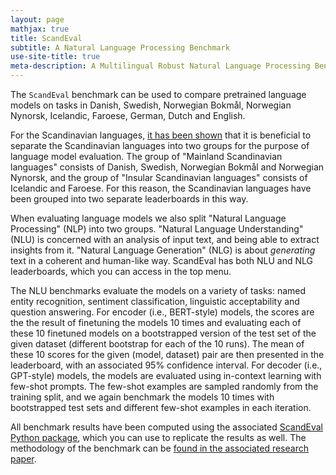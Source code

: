 ```yaml
---
layout: page
mathjax: true
title: ScandEval
subtitle: A Natural Language Processing Benchmark
use-site-title: true
meta-description: A Multilingual Robust Natural Language Processing Benchmark
---
```

The `ScandEval` benchmark can be used to compare pretrained language models on tasks in
Danish, Swedish, Norwegian Bokmål, Norwegian Nynorsk, Icelandic, Faroese, German, Dutch
and English.

For the Scandinavian languages, [it has been
shown](https://aclanthology.org/2023.nodalida-1.20/) that it is beneficial to separate
the Scandinavian languages into two groups for the purpose of language model
evaluation. The group of "Mainland Scandinavian languages" consists of Danish, Swedish,
Norwegian Bokmål and Norwegian Nynorsk, and the group of "Insular Scandinavian
languages" consists of Icelandic and Faroese. For this reason, the Scandinavian
languages have been grouped into two separate leaderboards in this way.

When evaluating language models we also split "Natural Language Processing" (NLP) into
two groups. "Natural Language Understanding" (NLU) is concerned with an analysis of
input text, and being able to extract insights from it. "Natural Language Generation"
(NLG) is about *generating* text in a coherent and human-like way. ScandEval has both
NLU and NLG leaderboards, which you can access in the top menu.

The NLU benchmarks evaluate the models on a variety of tasks: named entity recognition,
sentiment classification, linguistic acceptability and question answering. For encoder
(i.e., BERT-style) models, the scores are the the result of finetuning the models 10
times and evaluating each of these 10 finetuned models on a bootstrapped version of the
test set of the given dataset (different bootstrap for each of the 10 runs). The mean
of these 10 scores for the given (model, dataset) pair are then presented in the
leaderboard, with an associated 95% confidence interval. For decoder (i.e., GPT-style)
models, the models are evaluated using in-context learning with few-shot prompts. The
few-shot examples are sampled randomly from the training split, and we again benchmark
the models 10 times with bootstrapped test sets and different few-shot examples in each
iteration.

All benchmark results have been computed using the associated [ScandEval Python
package](https://github.com/ScandEval/ScandEval), which you can use to replicate the
results as well. The methodology of the benchmark can be [found in the associated
research paper](https://aclanthology.org/2023.nodalida-1.20/).
